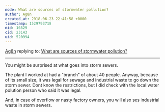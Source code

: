 ```yaml
---
node: What are sources of stormwater pollution?
author: Ag8n
created_at: 2018-06-23 22:41:58 +0000
timestamp: 1529793718
nid: 16529
cid: 23143
uid: 520994
---
```




[Ag8n](../profile/Ag8n) replying to: [What are sources of stormwater pollution?](../notes/stevie/06-19-2018/what-are-sources-of-stormwater-pollution)

----
You might be surprised at what goes into storm sewers.

The plant I worked at had a "branch" of about 40 people.  Anyway, because of its small size, it was legal for sewage and industrial waste to go down the storm sewer. Dont know the restrictions, but I did check with the local water polution person who said it was legal.  

And, in case of overflow or nasty factory owners, you will also ses industrial waste in storm sewers.